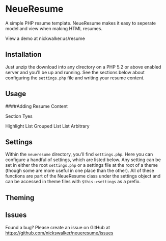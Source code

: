 NeueResume
==========

A simple PHP resume template. NeueResume makes it easy to seperate model and view when making HTML resumes.

View a demo at nickwalker.us/resume

Installation
------

Just unzip the download into any directory on a PHP 5.2 or above enabled server and you'll be up and running. See the sections below about configuring the `settings.php` file and writing your resume content. 

Usage
------
####Adding Resume Content

Section Tyes

Highlight List
Grouped List
List
Arbitrary


Settings
------

Within the `neueresume` directory, you'll find `settings.php`. Here you can configure a handful
of settings, which are listed below. Any setting can be set in either the root `settings.php` or a settings file at the
root of a theme (though some are more useful in one place than the other). All of these functions 
are part of the NeueResume class under the settings object and can be accessed in theme files with 
`$this->settings` as a prefix.


Theming
------


Issues
------

Found a bug? Please create an issue on GitHub at https://github.com/nickswalker/neueresume/issues